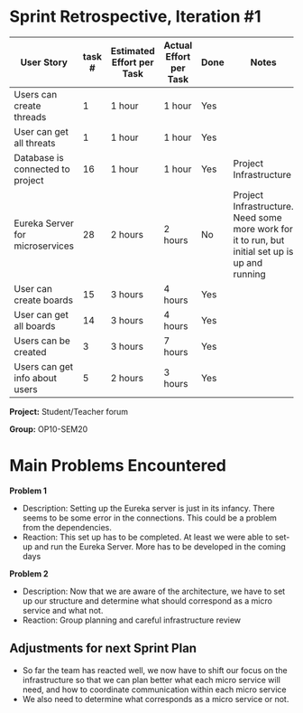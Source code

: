 # Sprint Retrospective, Iteration #1

| User Story                       | task # | Estimated Effort per Task | Actual Effort per Task | Done | Notes                                                        |
| -------------------------------- | ------ | ------------------------- | ---------------------- | ---- | ------------------------------------------------------------ |
| Users can create threads         | 1      | 1 hour                    | 1 hour                 | Yes  |                                                              |
| User can get all threats         | 1      | 1 hour                    | 1 hour                 | Yes  |                                                              |
| Database is connected to project | 16     | 1 hour                    | 1 hour                 | Yes  | Project Infrastructure                                       |
| Eureka Server for microservices  | 28     | 2 hours                   | 2 hours                | No   | Project Infrastructure. Need some more work for it to run, but initial set up is up and running |
| User can create boards           | 15     | 3 hours                   | 4 hours                | Yes  |                                                              |
| User can get all boards          | 14     | 3 hours                   | 4 hours                | Yes  |                                                              |
| Users can be created             | 3      | 3 hours                   | 7 hours                | Yes  |                                                              |
| Users can get info about users   | 5      | 2 hours                   | 3 hours                | Yes  |                                                              |



**Project:** Student/Teacher forum

**Group:** OP10-SEM20



# Main Problems Encountered

**Problem 1**

- Description: Setting up the Eureka server is just in its infancy. There seems to be some error in the connections. This could be a problem from the dependencies.
- Reaction: This set up has to be completed. At least we were able to set-up and run the Eureka Server. More has to be developed in the coming days

**Problem 2**

- Description: Now that we are aware of the architecture, we have to set up our structure and determine what should correspond as a micro service and what not.
- Reaction: Group planning and careful infrastructure review



## Adjustments for next Sprint Plan

- So far the team has reacted well, we now have to shift our focus on the infrastructure so that we can plan better what each micro service will need, and how to coordinate communication within each micro service
- We also need to determine what corresponds as a micro service or not.